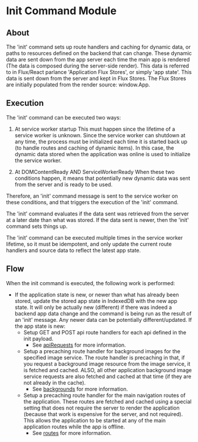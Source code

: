 # Init Command Module

## About
The 'init' command sets up route handlers and caching for dynamic data, or paths to resources defined on the backend that can change.
These dynamic data are sent down from the app server each time the main app is rendered
(The data is composed during the server-side render). This data is referred to in Flux/React parlance
'Application Flux Stores', or simply 'app state'. This data is sent down from the server and kept in Flux Stores. The Flux Stores are initially populated from the render source: window.App.

## Execution
The 'init' command can be executed two ways:

1. At service worker startup
  This must happen since the lifetime of a service worker is unknown.
  Since the service worker can shutdown at any time, the process must be initialized each time it is started back up
  (to handle routes and caching of dynamic items). In this case, the dynamic data stored when the application was online
  is used to initialize the service worker.

2. At DOMContentReady AND ServiceWorkerReady
  When these two conditions happen, it means that potentially new dynamic data was sent from the server and is ready to be used.

  Therefore, an 'init' command message is sent to the service worker on these conditions, and that triggers the execution of the 'init' command.

  The 'init' command evaluates if the data sent was retrieved from the server at a later date than what was stored. If the data sent is newer, then the 'init' command sets things up.

The 'init' command can be executed multiple times in the service worker lifetime, so it must be idempotent, and only update the current route handlers and source data to reflect the latest app state.

## Flow
When the init command is executed, the following work is performed:

* If the application state is new, or newer than what has already been stored, update the stored app state in IndexedDB with the new app state.
  It will only be actually new (different) if there was indeed a backend app data change and the command is being run as the result of an 'init' message. Any newer data can be potentially different/updated.
  If the app state is new:
  + Setup GET and POST api route handlers for each api defined in the init payload.
    - See [apiRequests](/assets/scripts/sw/init/apiRequests.js) for more information.
  + Setup a precaching route handler for background images for the specified image service.
  The route handler is precaching in that, if you request a background image resource from the image service, it is fetched and cached. ALSO, all other application background image service requests are also fetched and cached at that time (if they are not already in the cache).
    - See [backgrounds](/assets/scripts/sw/init/backgrounds.js) for more information.
  + Setup a precaching route handler for the main navigation routes of the application. These routes are fetched and cached using a special setting that does not require the server to render the application (because that work is expensive for the server, and not required). This allows the application to be started at any of the main application routes while the app is offline.
    - See [routes](/assets/scripts/sw/init/routes.js) for more information.
